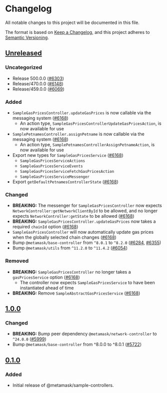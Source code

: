 # Changelog

All notable changes to this project will be documented in this file.

The format is based on [Keep a Changelog](https://keepachangelog.com/en/1.0.0/),
and this project adheres to [Semantic Versioning](https://semver.org/spec/v2.0.0.html).

## [Unreleased]

### Uncategorized

- Release 500.0.0 ([#6303](https://github.com/MetaMask/core/pull/6303))
- Release/470.0.0 ([#6148](https://github.com/MetaMask/core/pull/6148))
- Release/459.0.0 ([#6069](https://github.com/MetaMask/core/pull/6069))

### Added

- `SampleGasPricesController.updateGasPrices` is now callable via the messaging system ([#6168](https://github.com/MetaMask/core/pull/6168))
  - An action type, `SampleGasPricesControllerUpdateGasPricesAction`, is now available for use
- `SamplePetnamesController.assignPetname` is now callable via the messaging system ([#6168](https://github.com/MetaMask/core/pull/6168))
  - An action type, `SamplePetnamesControllerAssignPetnameAction`, is now available for use
- Export new types for `SampleGasPricesService` ([#6168](https://github.com/MetaMask/core/pull/6168))
  - `SampleGasPricesServiceActions`
  - `SampleGasPricesServiceEvents`
  - `SampleGasPricesServiceFetchGasPricesAction`
  - `SampleGasPricesServiceMessenger`
- Export `getDefaultPetnamesControllerState` ([#6168](https://github.com/MetaMask/core/pull/6168))

### Changed

- **BREAKING:** The messenger for `SampleGasPricesController` now expects `NetworkController:getNetworkClientById` to be allowed, and no longer expects `NetworkController:getState` to be allowed ([#6168](https://github.com/MetaMask/core/pull/6168))
- **BREAKING:** `SampleGasPricesController.updateGasPrices` now takes a required `chainId` option ([#6168](https://github.com/MetaMask/core/pull/6168))
- `SampleGasPricesController` will now automatically update gas prices when the globally selected chain changes ([#6168](https://github.com/MetaMask/core/pull/6168))
- Bump `@metamask/base-controller` from `^8.0.1` to `^8.2.0` ([#6284](https://github.com/MetaMask/core/pull/6284), [#6355](https://github.com/MetaMask/core/pull/6355))
- Bump `@metamask/utils` from `^11.2.0` to `^11.4.2` ([#6054](https://github.com/MetaMask/core/pull/6054))

### Removed

- **BREAKING:** `SampleGasPricesController` no longer takes a `gasPricesService` option ([#6168](https://github.com/MetaMask/core/pull/6168))
  - The controller now expects `SampleGasPricesService` to have been instantiated ahead of time
- **BREAKING:** Remove `SampleAbstractGasPricesService` ([#6168](https://github.com/MetaMask/core/pull/6168))

## [1.0.0]

### Changed

- **BREAKING:** Bump peer dependency `@metamask/network-controller` to `^24.0.0` ([#5999](https://github.com/MetaMask/core/pull/5999))
- Bump `@metamask/base-controller` from ^8.0.0 to ^8.0.1 ([#5722](https://github.com/MetaMask/core/pull/5722))

## [0.1.0]

### Added

- Initial release of @metamask/sample-controllers.

[Unreleased]: https://github.com/MetaMask/core/compare/@metamask/sample-controllers@1.0.0...HEAD
[1.0.0]: https://github.com/MetaMask/core/compare/@metamask/sample-controllers@0.1.0...@metamask/sample-controllers@1.0.0
[0.1.0]: https://github.com/MetaMask/core/releases/tag/@metamask/sample-controllers@0.1.0
